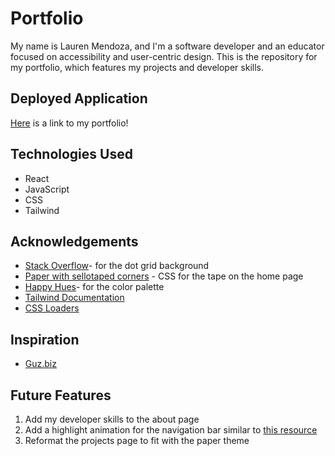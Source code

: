 # Portfolio

My name is Lauren Mendoza, and I'm a software developer and an educator focused on accessibility and user-centric design. This is the repository for my portfolio, which features my projects and developer skills. 

## Deployed Application

[Here](https://laurencmendoza.netlify.app/) is a link to my portfolio!

## Technologies Used 

- React
- JavaScript
- CSS
- Tailwind

## Acknowledgements

- [Stack Overflow](https://stackoverflow.com/questions/3540194/how-to-make-a-grid-like-graph-paper-grid-with-just-css)- for the dot grid background
- [Paper with sellotaped corners](https://codepen.io/aitchiss/pen/QWKmPqx) - CSS for the tape on the home page
- [Happy Hues](https://www.happyhues.co/palettes/5)- for the color palette
- [Tailwind Documentation](https://tailwindcss.com/docs/installation)
- [CSS Loaders](https://cssloaders.github.io/)

## Inspiration

- [Guz.biz](https://gus.biz/)

## Future Features

1. Add my developer skills to the about page
2. Add a highlight animation for the navigation bar similar to [this resource](https://codepen.io/alvarotrigo/pen/jOYNKKY)
3. Reformat the projects page to fit with the paper theme

